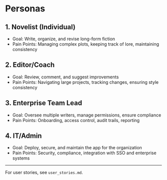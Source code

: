 # Personas

## 1. Novelist (Individual)
- Goal: Write, organize, and revise long-form fiction
- Pain Points: Managing complex plots, keeping track of lore, maintaining consistency

## 2. Editor/Coach
- Goal: Review, comment, and suggest improvements
- Pain Points: Navigating large projects, tracking changes, ensuring style consistency

## 3. Enterprise Team Lead
- Goal: Oversee multiple writers, manage permissions, ensure compliance
- Pain Points: Onboarding, access control, audit trails, reporting

## 4. IT/Admin
- Goal: Deploy, secure, and maintain the app for the organization
- Pain Points: Security, compliance, integration with SSO and enterprise systems

---

For user stories, see `user_stories.md`.
